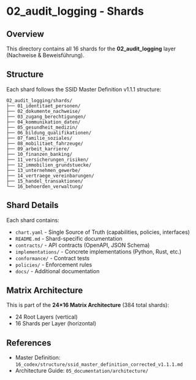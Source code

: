 # 02_audit_logging - Shards

## Overview

This directory contains all 16 shards for the **02_audit_logging** layer (Nachweise & Beweisführung).

## Structure

Each shard follows the SSID Master Definition v1.1.1 structure:

```
02_audit_logging/shards/
├── 01_identitaet_personen/
├── 02_dokumente_nachweise/
├── 03_zugang_berechtigungen/
├── 04_kommunikation_daten/
├── 05_gesundheit_medizin/
├── 06_bildung_qualifikationen/
├── 07_familie_soziales/
├── 08_mobilitaet_fahrzeuge/
├── 09_arbeit_karriere/
├── 10_finanzen_banking/
├── 11_versicherungen_risiken/
├── 12_immobilien_grundstuecke/
├── 13_unternehmen_gewerbe/
├── 14_vertraege_vereinbarungen/
├── 15_handel_transaktionen/
└── 16_behoerden_verwaltung/
```

## Shard Details

Each shard contains:
- `chart.yaml` - Single Source of Truth (capabilities, policies, interfaces)
- `README.md` - Shard-specific documentation
- `contracts/` - API contracts (OpenAPI, JSON Schema)
- `implementations/` - Concrete implementations (Python, Rust, etc.)
- `conformance/` - Contract tests
- `policies/` - Enforcement rules
- `docs/` - Additional documentation

## Matrix Architecture

This is part of the **24×16 Matrix Architecture** (384 total shards):
- 24 Root Layers (vertical)
- 16 Shards per Layer (horizontal)

## References

- Master Definition: `16_codex/structure/ssid_master_definition_corrected_v1.1.1.md`
- Architecture Guide: `05_documentation/architecture/`
